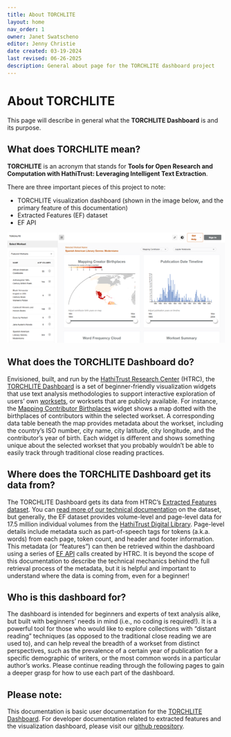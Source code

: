 ```yaml
---
title: About TORCHLITE
layout: home
nav_order: 1
owner: Janet Swatscheno
editor: Jenny Christie
date created: 03-19-2024
last revised: 06-26-2025
description: General about page for the TORCHLITE dashboard project
---
```

# About TORCHLITE

This page will describe in general what the **TORCHLITE Dashboard** is and its purpose. 

## What does TORCHLITE mean?
**TORCHLITE** is an acronym that stands for **Tools for Open Research and Computation with HathiTrust: Leveraging Intelligent Text Extraction**. 

There are three important pieces of this project to note:
* TORCHLITE visualization dashboard (shown in the image below, and the primary feature of this documentation)
* Extracted Features (EF) dataset
* EF API

<img src="images/dashboard.png" alt="home page of TORCHLITE dashboard" width="600"/>

## What does the TORCHLITE Dashboard do?
Envisioned, built, and run by the [HathiTrust Research Center](https://analytics.hathitrust.org/) (HTRC), the [TORCHLITE Dashboard](https://torchlite.htrc.illinois.edu/dashboard) is a set of beginner-friendly visualization widgets that use text analysis methodologies to support interactive exploration of users’ own [worksets](https://analytics.hathitrust.org/staticworksets), or worksets that are publicly available. For instance, the [Mapping Contributor Birthplaces](https://torchlite.htrc.illinois.edu/widget-details/MappingContributorData?worksetId=&filters=) widget shows a map dotted with the birthplaces of contributors within the selected workset. A corresponding data table beneath the map provides metadata about the workset, including the country’s ISO number, city name, city latitude, city longitude, and the contributor’s year of birth. Each widget is different and shows something unique about the selected workset that you probably wouldn’t be able to easily track through traditional close reading practices. 

## Where does the TORCHLITE Dashboard get its data from? 
The TORCHLITE Dashboard gets its data from HTRC’s [Extracted Features dataset](https://analytics.hathitrust.org/deriveddatasets). You can [read more of our technical documentation](https://htrc.atlassian.net/wiki/spaces/COM/pages/43295914/Extracted+Features+v.2.0) on the dataset, but generally, the EF dataset provides volume-level and page-level data for 17.5 million individual volumes from the [HathiTrust Digital Library](https://www.hathitrust.org/). Page-level details include metadata such as part-of-speech tags for tokens (a.k.a. words) from each page,  token count, and header and footer information. This metadata (or “features”) can then be retrieved within the dashboard using a series of [EF API](https://htrc.stoplight.io/docs/ef-api/8xpvh96ani2e0-ef-api) calls created by HTRC. It is beyond the scope of this documentation to describe the technical mechanics behind the full retrieval process of the metadata, but it is helpful and important to understand where the data is coming from, even for a beginner!

## Who is this dashboard for?
The dashboard is intended for beginners and experts of text analysis alike, but built with beginners’ needs in mind (i.e., no coding is required!). It is a powerful tool for those who would like to explore collections with “distant reading” techniques (as opposed to the traditional close reading we are used to), and can help reveal the breadth of a workset from distinct perspectives, such as the prevalence of a certain year of publication for a specific demographic of writers, or the most common words in a particular author’s works. Please continue reading through the following pages to gain a deeper grasp for how to use each part of the dashboard.

## Please note:
This documentation is basic user documentation for the [TORCHLITE Dashboard](https://torchlite.htrc.illinois.edu/dashboard). For developer documentation related to extracted features and the visualization dashboard, please visit our [github repository](https://github.com/htrc).
